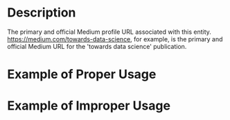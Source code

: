 # Description
The primary and official Medium profile URL associated with this entity. https://medium.com/towards-data-science, for example, is the primary and official Medium URL for the 'towards data science' publication.

# Example of Proper Usage

# Example of Improper Usage